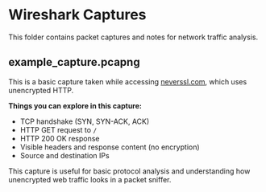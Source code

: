 # Wireshark Captures

This folder contains packet captures and notes for network traffic analysis.

## example_capture.pcapng

This is a basic capture taken while accessing [neverssl.com](http://neverssl.com), which uses unencrypted HTTP.

**Things you can explore in this capture:**
- TCP handshake (SYN, SYN-ACK, ACK)
- HTTP GET request to `/`
- HTTP 200 OK response
- Visible headers and response content (no encryption)
- Source and destination IPs

This capture is useful for basic protocol analysis and understanding how unencrypted web traffic looks in a packet sniffer.
